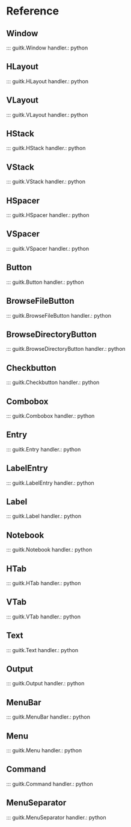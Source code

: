 # Reference

## Window

::: guitk.Window
    handler.: python

## HLayout

::: guitk.HLayout
    handler.: python

## VLayout

::: guitk.VLayout
    handler.: python

## HStack

::: guitk.HStack
    handler.: python

## VStack

::: guitk.VStack
    handler.: python

## HSpacer

::: guitk.HSpacer
    handler.: python

## VSpacer

::: guitk.VSpacer
    handler.: python

## Button

::: guitk.Button
    handler.: python

## BrowseFileButton

::: guitk.BrowseFileButton
    handler.: python

## BrowseDirectoryButton

::: guitk.BrowseDirectoryButton
    handler.: python

## Checkbutton

::: guitk.Checkbutton
    handler.: python

## Combobox

::: guitk.Combobox
    handler.: python

## Entry

::: guitk.Entry
    handler.: python

## LabelEntry

::: guitk.LabelEntry
    handler.: python

## Label

::: guitk.Label
    handler.: python

## Notebook

::: guitk.Notebook
    handler.: python

## HTab

::: guitk.HTab
    handler.: python

## VTab

::: guitk.VTab
    handler.: python

## Text

::: guitk.Text
    handler.: python

## Output

::: guitk.Output
    handler.: python

## MenuBar

::: guitk.MenuBar
    handler.: python

## Menu

::: guitk.Menu
    handler.: python

## Command

::: guitk.Command
    handler.: python

## MenuSeparator

::: guitk.MenuSeparator
    handler.: python
